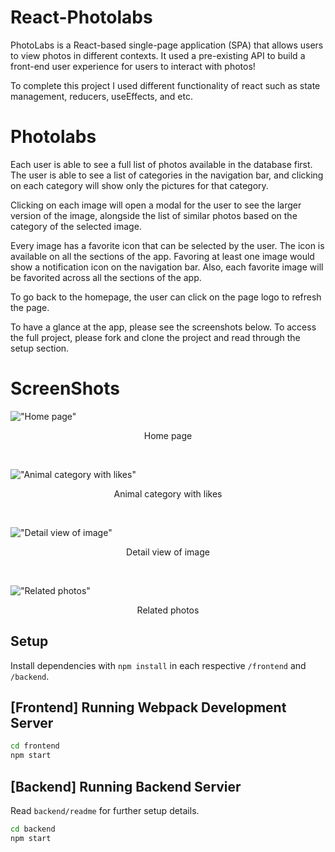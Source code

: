 # React-Photolabs
PhotoLabs is a React-based single-page application (SPA) that allows users to view photos in different contexts. It used a pre-existing API to build a front-end user experience for users to interact with photos!

To complete this project I used different functionality of react such as state management, reducers, useEffects, and etc.

# Photolabs

Each user is able to see a full list of photos available in the database first. The user is able to see a list of categories in the navigation bar, and clicking on each category will show only the pictures for that category. 

Clicking on each image will open a modal for the user to see the larger version of the image, alongside the list of similar photos based on the category of the selected image. 

Every image has a favorite icon that can be selected by the user. The icon is available on all the sections of the app. Favoring at least one image would show a notification icon on the navigation bar. Also, each favorite image will be favorited across all the sections of the app.

To go back to the homepage, the user can click on the page logo to refresh the page.

To have a glance at the app, please see the screenshots below. To access the full project, please fork and clone the project and read through the setup section.

# ScreenShots

!["Home page"](https://github.com/hoomili/photolabs-starter/blob/main/docs/Home-Page.png?raw=true)
<p style="text-align:center"> Home page </p>
<br />

!["Animal category with likes"](https://github.com/hoomili/photolabs-starter/blob/main/docs/Animal-Category-With-Likes.png?raw=true)
<p style="text-align:center"> Animal category with likes </p>
<br />

!["Detail view of image"](https://github.com/hoomili/photolabs-starter/blob/main/docs/Detail-View-Of-Image.png?raw=true)
<p style="text-align:center"> Detail view of image </p>
<br />

!["Related photos"](https://github.com/hoomili/photolabs-starter/blob/main/docs/Related-Photos.png?raw=true)
<p style="text-align:center"> Related photos </p>

## Setup

Install dependencies with `npm install` in each respective `/frontend` and `/backend`.

## [Frontend] Running Webpack Development Server

```sh
cd frontend
npm start
```

## [Backend] Running Backend Servier

Read `backend/readme` for further setup details.

```sh
cd backend
npm start
```
